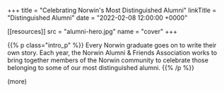 +++
title     = "Celebrating Norwin's Most Distinguished Alumni"
linkTitle = "Distinguished Alumni"
date  = "2022-02-08 12:00:00 +0000"

[[resources]]
  src  = "alumni-hero.jpg"
  name = "cover"
+++

{{% p class="intro_p" %}}
Every Norwin graduate goes on to write their own story. Each year, the Norwin Alumni & Friends Association works to bring together members of the Norwin community to celebrate those belonging to some of our most distinguished alumni.
{{% /p %}}

(more)

